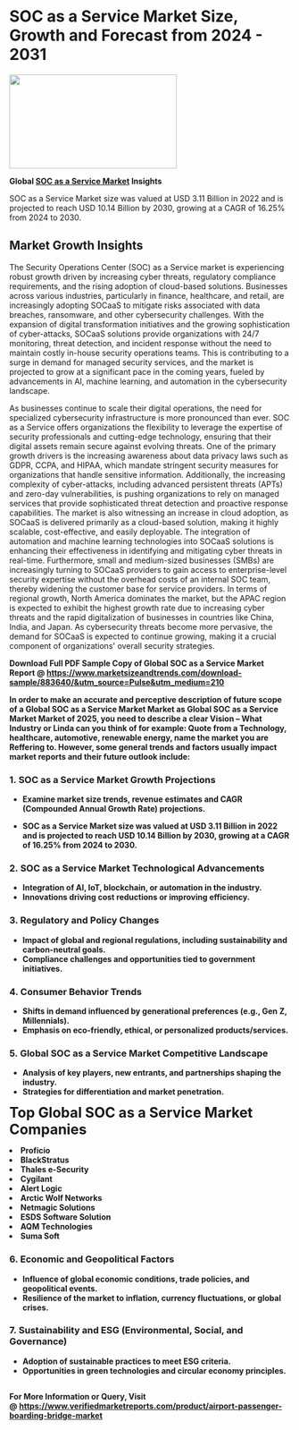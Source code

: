 <H1>SOC as a Service Market Size, Growth and Forecast from 2024 - 2031</H1><img class="aligncenter size-medium wp-image-584254" src="https://thirdeyenews.in/wp-content/uploads/2024/09/Global-Market-Research-300x168.jpeg" alt="" width="300" height="168" /><p><strong>Global&nbsp;<a href="https://www.marketsizeandtrends.com/download-sample/883640/&amp;utm_source=Pulse&amp;utm_medium=210">SOC as a Service Market</a> Insights</strong></p><p>SOC as a Service Market size was valued at USD 3.11 Billion in 2022 and is projected to reach USD 10.14 Billion by 2030, growing at a CAGR of 16.25% from 2024 to 2030.</p><p><h2>Market Growth Insights</h2> <p>The Security Operations Center (SOC) as a Service market is experiencing robust growth driven by increasing cyber threats, regulatory compliance requirements, and the rising adoption of cloud-based solutions. Businesses across various industries, particularly in finance, healthcare, and retail, are increasingly adopting SOCaaS to mitigate risks associated with data breaches, ransomware, and other cybersecurity challenges. With the expansion of digital transformation initiatives and the growing sophistication of cyber-attacks, SOCaaS solutions provide organizations with 24/7 monitoring, threat detection, and incident response without the need to maintain costly in-house security operations teams. This is contributing to a surge in demand for managed security services, and the market is projected to grow at a significant pace in the coming years, fueled by advancements in AI, machine learning, and automation in the cybersecurity landscape.</p> <p><strong></strong></p> <p>As businesses continue to scale their digital operations, the need for specialized cybersecurity infrastructure is more pronounced than ever. SOC as a Service offers organizations the flexibility to leverage the expertise of security professionals and cutting-edge technology, ensuring that their digital assets remain secure against evolving threats. One of the primary growth drivers is the increasing awareness about data privacy laws such as GDPR, CCPA, and HIPAA, which mandate stringent security measures for organizations that handle sensitive information. Additionally, the increasing complexity of cyber-attacks, including advanced persistent threats (APTs) and zero-day vulnerabilities, is pushing organizations to rely on managed services that provide sophisticated threat detection and proactive response capabilities. The market is also witnessing an increase in cloud adoption, as SOCaaS is delivered primarily as a cloud-based solution, making it highly scalable, cost-effective, and easily deployable. The integration of automation and machine learning technologies into SOCaaS solutions is enhancing their effectiveness in identifying and mitigating cyber threats in real-time. Furthermore, small and medium-sized businesses (SMBs) are increasingly turning to SOCaaS providers to gain access to enterprise-level security expertise without the overhead costs of an internal SOC team, thereby widening the customer base for service providers. In terms of regional growth, North America dominates the market, but the APAC region is expected to exhibit the highest growth rate due to increasing cyber threats and the rapid digitalization of businesses in countries like China, India, and Japan. As cybersecurity threats become more pervasive, the demand for SOCaaS is expected to continue growing, making it a crucial component of organizations' overall security strategies.</p> <p><strong></p><p><span class=""><strong>Download Full PDF Sample Copy of Global SOC as a Service Market Report</strong> @ <a href="https://www.marketsizeandtrends.com/download-sample/883640/&amp;utm_source=Pulse&amp;utm_medium=210" target="_blank">https://www.marketsizeandtrends.com/download-sample/883640/&amp;utm_source=Pulse&amp;utm_medium=210</a></span></p><p>In order to make an accurate and perceptive description of future scope of a Global&nbsp;SOC as a Service Market Market as Global&nbsp;SOC as a Service Market Market of 2025, you need to describe a clear Vision &ndash; What Industry or Linda can you think of for example: Quote from a Technology, healthcare, automotive, renewable energy, name the market you are Reffering to. However, some general trends and factors usually impact market reports and their future outlook include:</p><h3>1.&nbsp;<strong>SOC as a Service Market Growth Projections</strong></h3><ul><li>Examine market size trends, revenue estimates and CAGR (Compounded Annual Growth Rate) projections.</li><li><p>SOC as a Service Market size was valued at USD 3.11 Billion in 2022 and is projected to reach USD 10.14 Billion by 2030, growing at a CAGR of 16.25% from 2024 to 2030.</p></li></ul><h3>2.&nbsp;<strong>SOC as a Service Market Technological Advancements</strong></h3><ul><li>Integration of AI, IoT, blockchain, or automation in the industry.</li><li>Innovations driving cost reductions or improving efficiency.</li></ul><h3>3.&nbsp;<strong>Regulatory and Policy Changes</strong></h3><ul><li>Impact of global and regional regulations, including sustainability and carbon-neutral goals.</li><li>Compliance challenges and opportunities tied to government initiatives.</li></ul><h3>4.&nbsp;<strong>Consumer Behavior Trends</strong></h3><ul><li>Shifts in demand influenced by generational preferences (e.g., Gen Z, Millennials).</li><li>Emphasis on eco-friendly, ethical, or personalized products/services.</li></ul><h3>5.&nbsp;<strong>Global SOC as a Service Market Competitive Landscape</strong></h3><ul><li>Analysis of key players, new entrants, and partnerships shaping the industry.</li><li>Strategies for differentiation and market penetration.</li></ul><p data-pm-slice="1 1 []"><span style="color: inherit; font-family: inherit; font-size: 25px;">Top Global SOC as a Service Market Companies</span></p><div class="" data-test-id=""><p><li>Proficio</li><li> BlackStratus</li><li> Thales e-Security</li><li> Cygilant</li><li> Alert Logic</li><li> Arctic Wolf Networks</li><li> Netmagic Solutions</li><li> ESDS Software Solution</li><li> AQM Technologies</li><li> Suma Soft</li></p></div><h3>6.&nbsp;<strong>Economic and Geopolitical Factors</strong></h3><ul><li>Influence of global economic conditions, trade policies, and geopolitical events.</li><li>Resilience of the market to inflation, currency fluctuations, or global crises.</li></ul><h3>7.&nbsp;<strong>Sustainability and ESG (Environmental, Social, and Governance)</strong></h3><ul><li>Adoption of sustainable practices to meet ESG criteria.</li><li>Opportunities in green technologies and circular economy principles.</li></ul><h2><strong style="font-size: 14px;">For More Information or Query, Visit @&nbsp;</strong><a style="background-color: #ffffff; font-size: 14px;" href="https://www.marketsizeandtrends.com/report/soc-as-a-service-market/" target="_blank">https://www.verifiedmarketreports.com/product/airport-passenger-boarding-bridge-market</a></h2>
